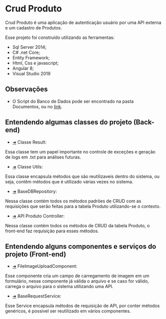 # Crud Produto


Crud Produto é uma aplicação de autenticação usuário por uma API externa e um cadastro de Produtos.

Esse projeto foi construído utilizando as ferramentas:

- Sql Server 2014;
- C# .net Core; 
- Entity Framework;
- Html, Css e javascript;
- Angular 8;
- Visual Studio 2019

## Observações

- O Script do Banco de Dados pode ser encontrado na pasta Documentos, ou no [link](https://github.com/deborapesantos/crud-produto-angular-aspnetcore/blob/main/Documentation/DeboraSantos_CreateScript_CrudProdutoDB.sql).


## Entendendo algumas classes do projeto (Back-end)


- [➜](https://github.com/deborapesantos/crud-produto-angular-aspnetcore/blob/main/Solution_CrudProduto/Domain/Result.cs)
Classe Result:

Essa classe tem um papel importante no controle de exceções e geração de logs em .txt para análises futuras.


- [➜](https://github.com/deborapesantos/crud-produto-angular-aspnetcore/blob/main/Solution_CrudProduto/Domain/Utils.cs)
Classe Utils:

Essa classe encapsula métodos que são reutilizaveis dentro do sistema, ou seja, contêm métodos que é utilizado várias vezes no sistema.


- [➜](https://github.com/deborapesantos/crud-produto-angular-aspnetcore/blob/main/Solution_CrudProduto/Data/Repository/BaseDBRepository.cs)
BaseDBRepository:

Nessa classe contém todos os métodos padrões de CRUD com as requisições que serão feitas para a tabela Produto utilizando-se o contexto.


- [➜](https://github.com/deborapesantos/crud-produto-angular-aspnetcore/blob/main/Solution_CrudProduto/Controllers/ProdutoController.cs)
API Produto Controller:

Nessa classe contém todos os métodos de CRUD da tabela Produto, o front-end faz requisição para esses métodos.


## Entendendo alguns componentes e serviços do projeto (Front-end)


- [➜](https://github.com/deborapesantos/crud-produto-angular-aspnetcore/blob/main/Solution_CrudProduto/ClientApp/src/app/shared/file-image-upload/file-image-upload.component.ts)
FileImageUploadComponent:

Esse componente cria um campo de carregamento de imagem em um formulário, nesse componente já válida o arquivo e se caso for válido, carrega o arquivo para o sistema utilizando uma API.


- [➜](https://github.com/deborapesantos/crud-produto-angular-aspnetcore/blob/main/Solution_CrudProduto/Domain/Utils.cs)
BaseRequestService:

Esse Service encapsula métodos de requisição de API, por conter métodos genéricos, é possivel ser reutilizado em vários componentes.





